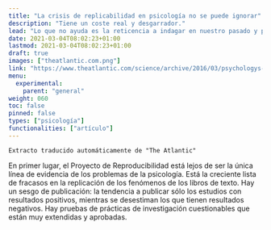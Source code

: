 ```yaml
---
title: "La crisis de replicabilidad en psicología no se puede ignorar"
description: "Tiene un coste real y desgarrador."
lead: "Lo que no ayuda es la reticencia a indagar en nuestro pasado y preguntarse qué hay que revisar. Ha llegado el momento de hacer cuentas con nuestro pasado. Nuestro futuro podría depender de ello."
date: 2021-03-04T08:02:23+01:00
lastmod: 2021-03-04T08:02:23+01:00
draft: true
images: ["theatlantic.com.png"]
link: "https://www.theatlantic.com/science/archive/2016/03/psychologys-replication-crisis-cant-be-wished-away/472272/"
menu:
  experimental:
    parent: "general"
weight: 060
toc: false
pinned: false
types: ["psicología"]
functionalities: ["artículo"]
---
```


```text
Extracto traducido automáticamente de "The Atlantic"
```

En primer lugar, el Proyecto de Reproducibilidad está lejos de ser la única línea de evidencia de los problemas de la psicología. Está la creciente lista de fracasos en la replicación de los fenómenos de los libros de texto. Hay un sesgo de publicación: la tendencia a publicar sólo los estudios con resultados positivos, mientras se desestiman los que tienen resultados negativos. Hay pruebas de prácticas de investigación cuestionables que están muy extendidas y aprobadas.
